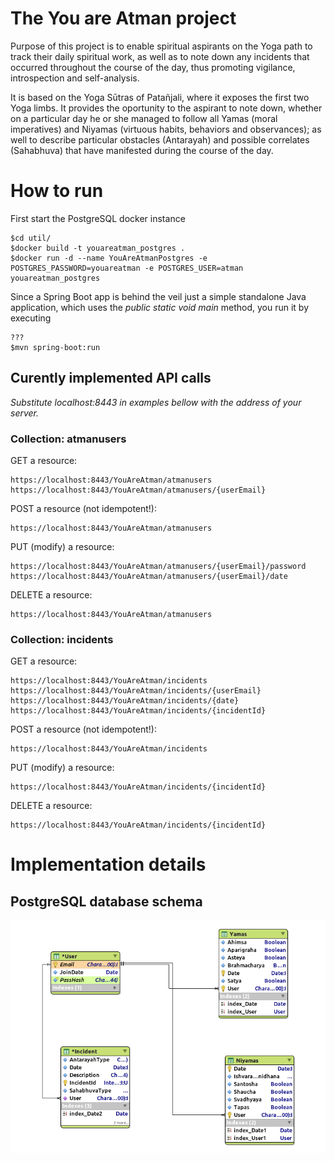 # The You are Atman project
Purpose of this project is to enable spiritual aspirants on the Yoga path to track their daily spiritual work, as well as to note down any incidents that occurred throughout the course of the day, thus promoting vigilance, introspection and self-analysis.

It is based on the Yoga Sūtras of Patañjali, where it exposes the first two Yoga limbs. It provides the oportunity to the aspirant to note down, whether on a particular day he or she managed to follow all Yamas (moral imperatives) and Niyamas (virtuous habits, behaviors and observances); as well to describe particular obstacles (Antarayah) and possible correlates (Sahabhuva) that have manifested during the course of the day.

# How to run
First start the PostgreSQL docker instance
```
$cd util/
$docker build -t youareatman_postgres .
$docker run -d --name YouAreAtmanPostgres -e POSTGRES_PASSWORD=youareatman -e POSTGRES_USER=atman youareatman_postgres
```

Since a Spring Boot app is behind the veil just a simple standalone Java application, which uses the *public static void main* method, you run it by executing
```
???
$mvn spring-boot:run
```

## Curently implemented API calls
*Substitute localhost:8443 in examples bellow with the address of your server.*

### Collection: atmanusers
GET a resource:

```
https://localhost:8443/YouAreAtman/atmanusers
https://localhost:8443/YouAreAtman/atmanusers/{userEmail}
```

POST a resource (not idempotent!):

```
https://localhost:8443/YouAreAtman/atmanusers
```

PUT (modify) a resource:

```
https://localhost:8443/YouAreAtman/atmanusers/{userEmail}/password
https://localhost:8443/YouAreAtman/atmanusers/{userEmail}/date
```

DELETE a resource:

```
https://localhost:8443/YouAreAtman/atmanusers
```

### Collection: incidents

GET a resource:

```
https://localhost:8443/YouAreAtman/incidents
https://localhost:8443/YouAreAtman/incidents/{userEmail}
https://localhost:8443/YouAreAtman/incidents/{date}
https://localhost:8443/YouAreAtman/incidents/{incidentId}
```

POST a resource (not idempotent!):

```
https://localhost:8443/YouAreAtman/incidents
```

PUT (modify) a resource:

```
https://localhost:8443/YouAreAtman/incidents/{incidentId}
```

DELETE a resource:

```
https://localhost:8443/YouAreAtman/incidents/{incidentId}
```

# Implementation details

## PostgreSQL database schema

![Shema should be here...](https://github.com/matevzmarkovic/youareatman/blob/master/help/database_shema.png)
